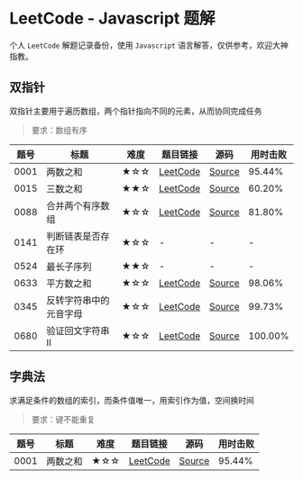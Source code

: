 # LeetCode - Javascript 题解

个人 `LeetCode` 解题记录备份，使用 `Javascript` 语言解答，仅供参考，欢迎大神指教。

## 双指针

双指针主要用于遍历数组，两个指针指向不同的元素，从而协同完成任务

> 要求：数组有序

| 题号 | 标题 | 难度 | 题目链接 | 源码 | 用时击败 |
| -- | -- | -- | -- | -- | -- |
| 0001 | 两数之和 | ★☆☆ | [LeetCode][s0001] | [Source](./solutions/s0001_two-sum.js) | 95.44% |
| 0015 | 三数之和 | ★★☆ | [LeetCode][s0015] | [Source](./solutions/s0015_3sum.js) | 60.20% |
| 0088 | 合并两个有序数组 | ★☆☆ | [LeetCode][s0088] | [Source](./solutions/s0015_3sum.js) | 81.80% |
| 0141 | 判断链表是否存在环 | ★☆☆ | - | - | - |
| 0524 | 最长子序列 | ★★☆ | - | - | - |
| 0633 | 平方数之和 | ★☆☆ | [LeetCode][s0633] | [Source](./solutions/s0633_sum-of-square-numbers.js) | 98.06% |
| 0345 | 反转字符串中的元音字母 | ★☆☆ | [LeetCode][s0345] | [Source](./solutions/s0345_reverse-vowels-of-a-string.js) | 99.73% |
| 0680 | 验证回文字符串 Ⅱ | ★☆☆ | [LeetCode][s0680] | [Source](./solutions/s0680_valid-palindrome-ii.js) | 100.00% |

## 字典法

求满足条件的数组的索引，而条件值唯一，用索引作为值，空间换时间

> 要求：键不能重复

| 题号 | 标题 | 难度 | 题目链接 | 源码 | 用时击败 |
| -- | -- | -- | -- | -- | -- |
| 0001 | 两数之和 | ★☆☆ | [LeetCode][s0001] | [Source](./solutions/s0001_two-sum.js) | 95.44% |


[s0001]: https://leetcode-cn.com/problems/two-sum/
[s0015]: https://leetcode-cn.com/problems/3sum/
[s0088]: https://leetcode-cn.com/problems/merge-sorted-array/
[s0633]: https://leetcode-cn.com/problems/sum-of-square-numbers/
[s0345]: https://leetcode-cn.com/problems/reverse-vowels-of-a-string/
[s0680]: https://leetcode-cn.com/problems/valid-palindrome-ii/